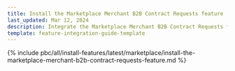 ```yaml
---
title: Install the Marketplace Merchant B2B Contract Requests feature
last_updated: Mar 12, 2024
description: Integrate the Marketplace Merchant B2B Contract Requests feature into a Spryker project.
template: feature-integration-guide-template
---
```


{% include pbc/all/install-features/latest/marketplace/install-the-marketplace-merchant-b2b-contract-requests-feature.md %} <!-- To edit, see /_includes/pbc/all/install-features/202404.0/marketplace/install-the-marketplace-merchant-b2b-contract-requests-feature.md -->

